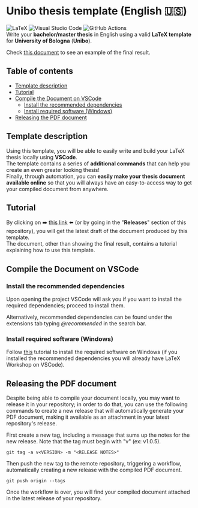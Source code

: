 # Unibo thesis template (English 🇺🇸)
![LaTeX](https://img.shields.io/badge/latex-%23008080.svg?style=for-the-badge&logo=latex&logoColor=white)
![Visual Studio Code](https://img.shields.io/badge/Visual%20Studio%20Code-0078d7.svg?style=for-the-badge&logo=visual-studio-code&logoColor=white)
![GitHub Actions](https://img.shields.io/badge/github%20actions-%232671E5.svg?style=for-the-badge&logo=githubactions&logoColor=white)   
Write your __bachelor/master thesis__ in English using a valid __LaTeX template__ for __University of Bologna__ (__Unibo__).

Check [this document](https://github.com/Tale152/master-thesis/releases/latest) to see an example of the final result.

## Table of contents
- [Template description](#template-description)
- [Tutorial](#tutorial)
- [Compile the Document on VSCode](#compile-the-document-on-vscode)
    - [Install the recommended dependencies](#install-the-recommended-dependencies)
    - [Install required software (Windows)](#install-required-software-windows)
- [Releasing the PDF document](#releasing-the-pdf-document)

## Template description
Using this template, you will be able to easily write and build your LaTeX thesis locally using __VSCode__.  
The template contains a series of __additional commands__ that can help you create an even greater looking thesis!  
Finally, through automation, you can __easily make your thesis document available online__ so that you will always have an easy-to-access way to get your compiled document from anywhere.

## Tutorial
By clicking on ➡️ [this link](https://github.com/TemplatesHub/unibo_thesis_template/releases/latest) ⬅️ (or by going in the "__Releases__" section of this repository), you will get the latest draft of the document produced by this template.  
The document, other than showing the final result, contains a tutorial explaining how to use this template.

## Compile the Document on VSCode
### Install the recommended dependencies
Upon opening the project VSCode will ask you if you want to install the required dependencies; proceed to install them.  

Alternatively, recommended dependencies can be found under the extensions tab typing _@recommended_ in the search bar.

### Install required software (Windows)
Follow [this](https://www.youtube.com/watch?v=4lyHIQl4VM8) tutorial to install the required software on Windows (if you installed the recommended dependencies you will already have LaTeX Workshop on VSCode).

## Releasing the PDF document
Despite being able to compile your document locally, you may want to release it in your repository; in order to do that, you can use the following commands to create a new release that will automatically generate your PDF document, making it available as an attachment in your latest repository's release.  

First create a new tag, including a message that sums up the notes for the new release. Note that the tag must begin with "v" (ex: v1.0.5).
```console
git tag -a v<VERSION> -m "<RELEASE NOTES>" 
```
Then push the new tag to the remote repository, triggering a workflow, automatically creating a new release with the compiled PDF document.
```console
git push origin --tags
```
Once the workflow is over, you will find your compiled document attached in the latest release of your repository.